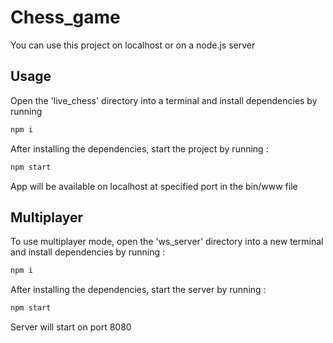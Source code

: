 # Chess_game

You can use this project on localhost or on a node.js server 
## Usage

Open the 'live_chess' directory into a terminal and install dependencies by running 

```sh
npm i
```

After installing the dependencies, start the project by running :

```sh
npm start
```

App will be available on localhost at specified port in the bin/www file

## Multiplayer 

To use multiplayer mode, open the 'ws_server' directory into a new terminal and install dependencies by running :

```sh
npm i
```

After installing the dependencies, start the server by running :

```sh
npm start
```

Server will start on port 8080